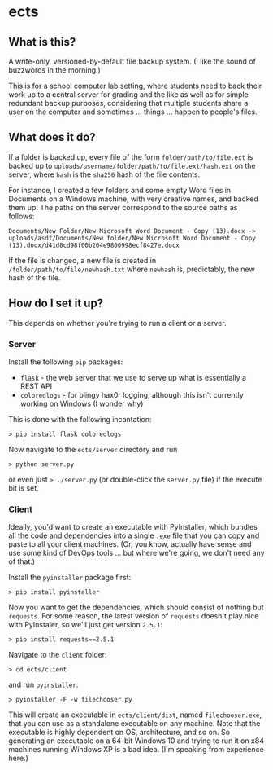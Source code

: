 ects
====

## What is this?

A write-only, versioned-by-default file backup system.
(I like the sound of buzzwords in the morning.)

This is for a school computer lab setting, where students need to back their work up to a central server for grading and the like as well as for simple redundant backup purposes, considering that multiple students share a user on the computer and sometimes ... things ... happen to people's files.

## What does it do?

If a folder is backed up, every file of the form `folder/path/to/file.ext` is backed up to `uploads/username/folder/path/to/file.ext/hash.ext` on the server, where `hash` is the `sha256` hash of the file contents.

For instance, I created a few folders and some empty Word files in Documents on a Windows machine, with very creative names, and backed them up. The paths on the server correspond to the source paths as follows:

`Documents/New Folder/New Microsoft Word Document - Copy (13).docx -> uploads/asdf/Documents/New folder/New Microsoft Word Document - Copy (13).docx/d41d8cd98f00b204e9800998ecf8427e.docx`

If the file is changed, a new file is created in `/folder/path/to/file/newhash.txt` where `newhash` is, predictably, the new hash of the file.

## How do I set it up?

This depends on whether you're trying to run a client or a server.

### Server

Install the following `pip` packages:

* `flask` - the web server that we use to serve up what is essentially a REST API
* `coloredlogs` - for blingy hax0r logging, although this isn't currently working on Windows (I wonder why)

This is done with the following incantation:

`> pip install flask coloredlogs`

Now navigate to the `ects/server` directory and run

`> python server.py`

or even just `> ./server.py` (or double-click the `server.py` file) if the execute bit is set.

### Client

Ideally, you'd want to create an executable with PyInstaller, which bundles all the code and dependencies into a single `.exe` file that you can copy and paste to all your client machines. (Or, you know, actually have sense and use some kind of DevOps tools ... but where we're going, we don't need any of that.)

Install the `pyinstaller` package first:

`> pip install pyinstaller`

Now you want to get the dependencies, which should consist of nothing but `requests`. For some reason, the latest version of `requests` doesn't play nice with PyInstaler, so we'll just get version `2.5.1`:

`> pip install requests==2.5.1`

Navigate to the `client` folder:

`> cd ects/client`

and run `pyinstaller`:

`> pyinstaller -F -w filechooser.py`

This will create an executable in `ects/client/dist`, named `filechooser.exe`, that you can use as a standalone executable on any machine. Note that the executable is highly dependent on OS, architecture, and so on. So generating an executable on a 64-bit Windows 10 and trying to run it on x84 machines running Windows XP is a bad idea. (I'm speaking from experience here.)
